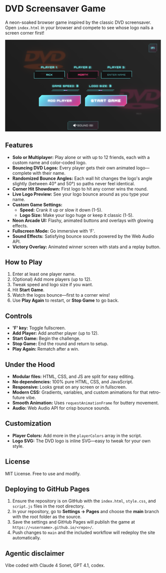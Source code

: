 # DVD Screensaver Game

A neon-soaked browser game inspired by the classic DVD screensaver. Open `index.html` in your browser and compete to see whose logo nails a screen corner first!

![](dvd-screensaver-game.png)

## Features
- **Solo or Multiplayer:** Play alone or with up to 12 friends, each with a custom name and color-coded logo.
- **Bouncing DVD Logos:** Every player gets their own animated logo—complete with their name.
- **Randomized Bounce Angles:** Each wall hit changes the logo's angle slightly (between 40° and 50°) so paths never feel identical.
- **Corner Hit Showdown:** First logo to hit any corner wins the round.
- **Live Logo Preview:** See your logo bounce around as you type your name.
- **Custom Game Settings:**
  - **Speed:** Crank it up or slow it down (1-5).
  - **Logo Size:** Make your logo huge or keep it classic (1-5).
- **Neon Arcade UI:** Flashy, animated buttons and overlays with glowing effects.
- **Fullscreen Mode:** Go immersive with 'F'.
- **Sound Effects:** Satisfying bounce sounds powered by the Web Audio API.
- **Victory Overlay:** Animated winner screen with stats and a replay button.

## How to Play
1. Enter at least one player name.
2. (Optional) Add more players (up to 12).
3. Tweak speed and logo size if you want.
4. Hit **Start Game**.
5. Watch the logos bounce—first to a corner wins!
6. Use **Play Again** to restart, or **Stop Game** to go back.

## Controls
- **'F' key:** Toggle fullscreen.
- **Add Player:** Add another player (up to 12).
- **Start Game:** Begin the challenge.
- **Stop Game:** End the round and return to setup.
- **Play Again:** Rematch after a win.

## Under the Hood
- **Modular files:** HTML, CSS, and JS are split for easy editing.
- **No dependencies:** 100% pure HTML, CSS, and JavaScript.
- **Responsive:** Looks great on any screen or in fullscreen.
- **Modern CSS:** Gradients, variables, and custom animations for that retro-future vibe.
- **Smooth Animation:** Uses `requestAnimationFrame` for buttery movement.
- **Audio:** Web Audio API for crisp bounce sounds.

## Customization
- **Player Colors:** Add more in the `playerColors` array in the script.
- **Logo SVG:** The DVD logo is inline SVG—easy to tweak for your own style.

## License
MIT License. Free to use and modify.

## Deploying to GitHub Pages
1. Ensure the repository is on GitHub with the `index.html`, `style.css`, and `script.js` files in the root directory.
2. In your repository, go to **Settings → Pages** and choose the **main** branch with the root folder as the source.
3. Save the settings and GitHub Pages will publish the game at `https://<username>.github.io/<repo>/`.
4. Push changes to `main` and the included workflow will redeploy the site automatically.

## Agentic disclaimer

Vibe coded with Claude 4 Sonet, GPT 4.1, codex.
